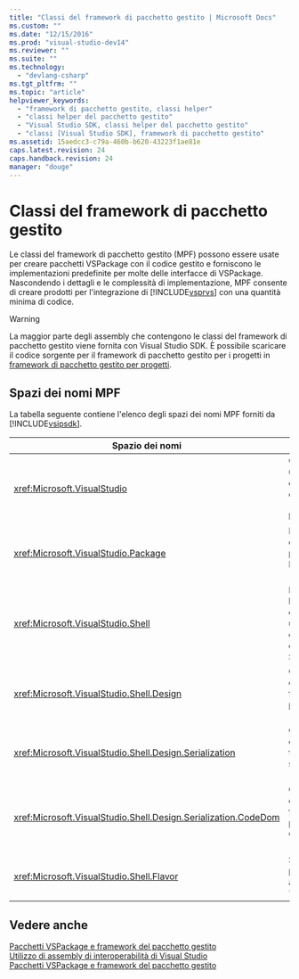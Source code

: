 ```yaml
---
title: "Classi del framework di pacchetto gestito | Microsoft Docs"
ms.custom: ""
ms.date: "12/15/2016"
ms.prod: "visual-studio-dev14"
ms.reviewer: ""
ms.suite: ""
ms.technology: 
  - "devlang-csharp"
ms.tgt_pltfrm: ""
ms.topic: "article"
helpviewer_keywords: 
  - "framework di pacchetto gestito, classi helper"
  - "classi helper del pacchetto gestito"
  - "Visual Studio SDK, classi helper del pacchetto gestito"
  - "classi [Visual Studio SDK], framework di pacchetto gestito"
ms.assetid: 15aedcc3-c79a-460b-b620-43223f1ae81e
caps.latest.revision: 24
caps.handback.revision: 24
manager: "douge"
---
```

# Classi del framework di pacchetto gestito
Le classi del framework di pacchetto gestito \(MPF\) possono essere usate per creare pacchetti VSPackage con il codice gestito e forniscono le implementazioni predefinite per molte delle interfacce di VSPackage. Nascondendo i dettagli e le complessità di implementazione, MPF consente di creare prodotti per l'integrazione di [!INCLUDE[vsprvs](../assembler/masm/includes/vsprvs_md.md)] con una quantità minima di codice.  
  
> [!WARNING]
>  La maggior parte degli assembly che contengono le classi del framework di pacchetto gestito viene fornita con Visual Studio SDK. È possibile scaricare il codice sorgente per il framework di pacchetto gestito per i progetti in [framework di pacchetto gestito per progetti](http://mpfproj11.codeplex.com/).  
  
## Spazi dei nomi MPF  
 La tabella seguente contiene l'elenco degli spazi dei nomi MPF forniti da [!INCLUDE[vsipsdk](../mfc/includes/vsipsdk_md.md)].  
  
|Spazio dei nomi|Contenuto|  
|---------------------|---------------|  
|<xref:Microsoft.VisualStudio>|Contiene le classi utili per la gestione degli errori COM, le costanti di [!INCLUDE[vsprvs](../assembler/masm/includes/vsprvs_md.md)] e le finestre Win32.|  
|<xref:Microsoft.VisualStudio.Package>|Include i wrapper di codice gestito per i progetti, gli editor e MSBuild di [!INCLUDE[vsprvs](../assembler/masm/includes/vsprvs_md.md)].|  
|<xref:Microsoft.VisualStudio.Shell>|Include le classi base di MPF da cui è possibile derivare un'implementazione di molti oggetti comuni di Visual Studio.|  
|<xref:Microsoft.VisualStudio.Shell.Design>|Contiene le estensioni della finestra di progettazione di [!INCLUDE[vsprvs](../assembler/masm/includes/vsprvs_md.md)].|  
|<xref:Microsoft.VisualStudio.Shell.Design.Serialization>|Contiene le estensioni della finestra di serializzazione di [!INCLUDE[vsprvs](../assembler/masm/includes/vsprvs_md.md)].|  
|<xref:Microsoft.VisualStudio.Shell.Design.Serialization.CodeDom>|Contiene le estensioni della finestra di progettazione CodeDom di [!INCLUDE[vsprvs](../assembler/masm/includes/vsprvs_md.md)].|  
|<xref:Microsoft.VisualStudio.Shell.Flavor>|Supporta sottotipi di progetto \(noti anche come "versioni"\).|  
  
## Vedere anche  
 [Pacchetti VSPackage e framework del pacchetto gestito](../misc/vspackages-and-the-managed-package-framework.md)   
 [Utilizzo di assembly di interoperabilità di Visual Studio](../Topic/Using%20Visual%20Studio%20Interop%20Assemblies.md)   
 [Pacchetti VSPackage e framework del pacchetto gestito](../misc/vspackages-and-the-managed-package-framework.md)